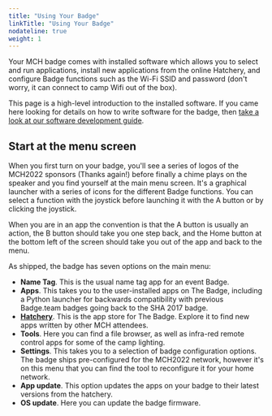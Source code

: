 ```yaml
---
title: "Using Your Badge"
linkTitle: "Using Your Badge"
nodateline: true
weight: 1
---
```


Your MCH badge comes with installed software which allows you to select and run
applications, install new applications from the online Hatchery, and configure
Badge functions such as the Wi-Fi SSID and password (don't worry, it can
connect to camp Wifi out of the box).

This page is a high-level introduction to the installed software. If you came
here looking for details on how to write software for the badge, then [take a
look at our software development guide](../../software-development/).

## Start at the menu screen

When you first turn on your badge, you'll see a series of logos of the MCH2022
sponsors (Thanks again!) before finally a chime plays on the speaker and you
find yourself at the main menu screen. It's a graphical launcher with a series
of icons for the different Badge functions. You can select a function with the
joystick before launching it with the A button or by clicking the joystick.

When you are in an app the convention is that the A button is usually an
action, the B button should take you one step back, and the Home button at the
bottom left of the screen should take you out of the app and back to the menu.

As shipped, the badge has seven options on the main menu:

- **Name Tag**. This is the usual name tag app for an event Badge.
- **Apps**. This takes you to the user-installed apps on The Badge, including a
  Python launcher for backwards compatibility with previous Badge.team badges
  going back to the SHA 2017 badge.
- [**Hatchery**](../hatchery). This is the app store for The Badge. Explore it to find new apps
  written by other MCH attendees.
- **Tools**. Here you can find a file browser, as well as infra-red remote control
  apps for some of the camp lighting.
- **Settings**. This takes you to a selection of badge configuration options. The
  badge ships pre-configured for the MCH2022 network, however it's on this menu
  that you can find the tool to reconfigure it for your home network.
- **App update**. This option updates the apps on your badge to their latest
  versions from the hatchery.
- **OS update**. Here you can update the badge firmware.


